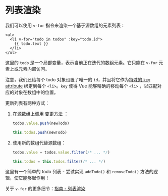 # 列表渲染

我们可以使用 `v-for` 指令来渲染一个基于源数组的元素列表：

```vue-html
<ul>
  <li v-for="todo in todos" :key="todo.id">
    {{ todo.text }}
  </li>
</ul>
```

这里的 `todo` 是一个局部变量，表示当前正在迭代的数组元素。它只能在 `v-for` 元素上或元素内部访问。

注意，我们还给每个 todo 对象设置了唯一的 `id`，并且将它作为<a target="_blank" href="/api/built-in-special-attributes.html#key">特殊的 `key` attribute</a> 绑定到每个 `<li>`。`key` 使得 Vue 能够精确的移动每个 `<li>` ，以匹配对应的对象在数组中的位置。

更新列表有两种方式：

1. 在源数组上调用 [变更方法](https://stackoverflow.com/questions/9009879/which-javascript-array-functions-are-mutating) ：

   <div class="composition-api">

   ```js
   todos.value.push(newTodo)
   ```

     </div>
     <div class="options-api">

   ```js
   this.todos.push(newTodo)
   ```

   </div>

2. 使用新的数组代替源数组：

   <div class="composition-api">

   ```js
   todos.value = todos.value.filter(/* ... */)
   ```

     </div>
     <div class="options-api">

   ```js
   this.todos = this.todos.filter(/* ... */)
   ```

   </div>

这里有一个简单的 todo 列表 - 尝试实现 `addTodo()` 和 `removeTodo()` 方法的逻辑，使它能够起作用！

关于 `v-for` 的更多细节：<a target="_blank" href="/guide/essentials/list.html">指南 - 列表渲染</a>
